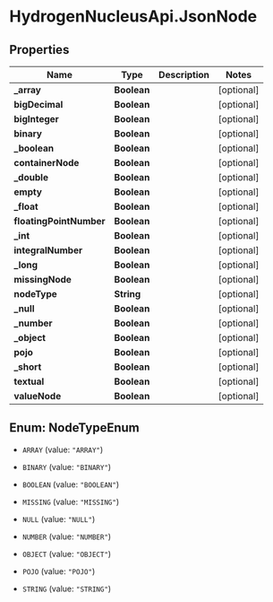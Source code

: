 # HydrogenNucleusApi.JsonNode

## Properties
Name | Type | Description | Notes
------------ | ------------- | ------------- | -------------
**_array** | **Boolean** |  | [optional] 
**bigDecimal** | **Boolean** |  | [optional] 
**bigInteger** | **Boolean** |  | [optional] 
**binary** | **Boolean** |  | [optional] 
**_boolean** | **Boolean** |  | [optional] 
**containerNode** | **Boolean** |  | [optional] 
**_double** | **Boolean** |  | [optional] 
**empty** | **Boolean** |  | [optional] 
**_float** | **Boolean** |  | [optional] 
**floatingPointNumber** | **Boolean** |  | [optional] 
**_int** | **Boolean** |  | [optional] 
**integralNumber** | **Boolean** |  | [optional] 
**_long** | **Boolean** |  | [optional] 
**missingNode** | **Boolean** |  | [optional] 
**nodeType** | **String** |  | [optional] 
**_null** | **Boolean** |  | [optional] 
**_number** | **Boolean** |  | [optional] 
**_object** | **Boolean** |  | [optional] 
**pojo** | **Boolean** |  | [optional] 
**_short** | **Boolean** |  | [optional] 
**textual** | **Boolean** |  | [optional] 
**valueNode** | **Boolean** |  | [optional] 


<a name="NodeTypeEnum"></a>
## Enum: NodeTypeEnum


* `ARRAY` (value: `"ARRAY"`)

* `BINARY` (value: `"BINARY"`)

* `BOOLEAN` (value: `"BOOLEAN"`)

* `MISSING` (value: `"MISSING"`)

* `NULL` (value: `"NULL"`)

* `NUMBER` (value: `"NUMBER"`)

* `OBJECT` (value: `"OBJECT"`)

* `POJO` (value: `"POJO"`)

* `STRING` (value: `"STRING"`)




